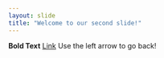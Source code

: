 ```yaml
---
layout: slide
title: "Welcome to our second slide!"
---
```

**Bold Text** [Link](www.test.com)
Use the left arrow to go back!
